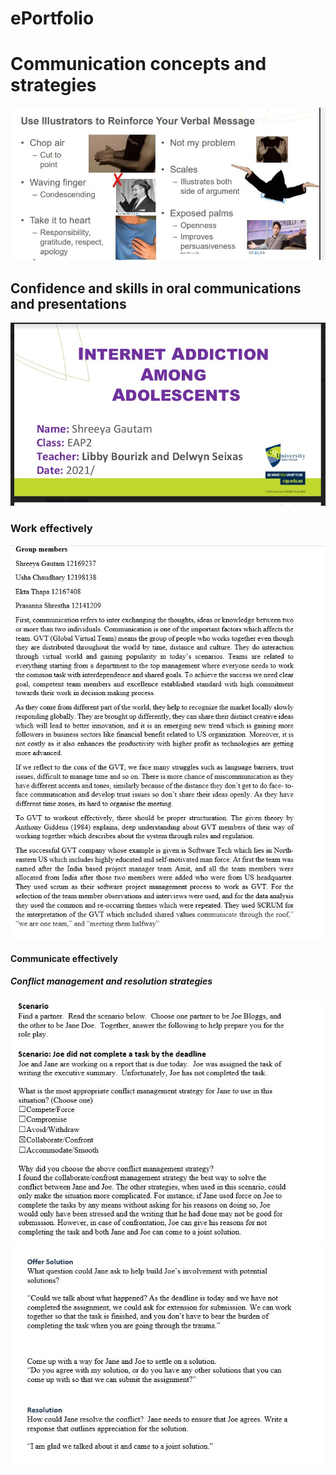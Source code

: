 # ePortfolio
<html>
  <head>
    <title>Week8</title>
  </head>
  <body>
    <h1>Communication concepts and strategies</h1>
      <img src="communication.JPG" alt="jvf">
    <h2>Confidence and skills in oral communications and presentations</h2>
     <img src="presentation.jpg" alt="ndu">
    <h3>Work effectively</h3>
      <img src="team.jpg" alt="hd">
    <h4>Communicate effectively</h4>
    <h5>Conflict management and resolution strategies</h5>
       <img src="conflict.jpg" alt="dhgy">
      <img src="resolution.jpg" alt="jhd">
  </body>
 </html> 
